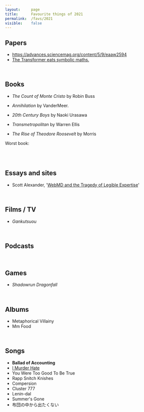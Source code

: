 ```yaml
---
layout:     page
title:      Favourite things of 2021
permalink:  /favs/2021
visible:    false
---
```


## Papers

* https://advances.sciencemag.org/content/5/9/eaaw2594
* [The Transformer eats symbolic maths.](https://arxiv.org/pdf/1912.01412.pdf)

<br>

## Books

* _The Count of Monte Cristo_ by Robin Buss
* _Annihilation_ by VanderMeer.
* _20th Century Boys_ by Naoki Urasawa
* _Transmetropolitan_ by Warren Ellis

* _The Rise of Theodore Roosevelt_ by Morris


Worst book: 

<br>


<br>

## Essays and sites

* Scott Alexander, '[WebMD and the Tragedy of Legible Expertise](https://astralcodexten.substack.com/p/webmd-and-the-tragedy-of-legible)'

<br>

## Films / TV

* _Gankutsuou_

<br>

## Podcasts



<br>

## Games

* _Shadowrun Dragonfall_

<br>

## Albums

* Metaphorical Villainy
* Mm Food

<br>

## Songs

* **Ballad of Accounting**
* [I Murder Hate](https://www.youtube.com/watch?v=7_uE-X-XT1c)
* You Were Too Good To Be True
* Rapp Snitch Knishes
* Compersion
* Cluster 777
* Lenin-dal
* Summer's Gone
* 布団の中から出たくない
<!-- ## Work -->

